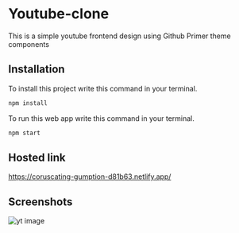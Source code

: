 
# Youtube-clone 

This is a simple youtube frontend design using  Github Primer theme components 

## Installation

To install this project write this command in your terminal.

```bash
npm install
```
To run this web app write this command in your terminal.
```bash
npm start
```
## Hosted link
https://coruscating-gumption-d81b63.netlify.app/

## Screenshots
![yt image](https://github.com/deevesh11nov/Youtube-clone/assets/127090783/43aec63a-5430-47c9-9dd3-fc3e17d0b9f9)



